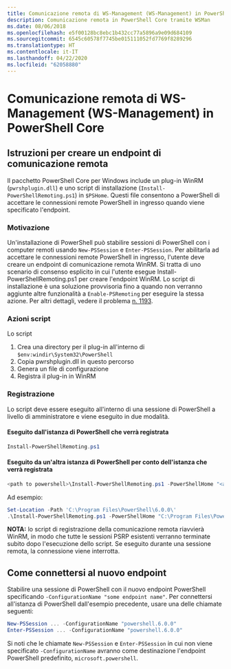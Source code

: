 ```yaml
---
title: Comunicazione remota di WS-Management (WS-Management) in PowerShell Core
description: Comunicazione remota in PowerShell Core tramite WSMan
ms.date: 08/06/2018
ms.openlocfilehash: e5f00128bc8ebc1b432cc77a5896a9e09d684109
ms.sourcegitcommit: 6545c60578f7745be015111052fd7769f8289296
ms.translationtype: HT
ms.contentlocale: it-IT
ms.lasthandoff: 04/22/2020
ms.locfileid: "62058880"
---
```

# <a name="ws-management-wsman-remoting-in-powershell-core"></a>Comunicazione remota di WS-Management (WS-Management) in PowerShell Core

## <a name="instructions-to-create-a-remoting-endpoint"></a>Istruzioni per creare un endpoint di comunicazione remota

Il pacchetto PowerShell Core per Windows include un plug-in WinRM (`pwrshplugin.dll`) e uno script di installazione (`Install-PowerShellRemoting.ps1`) in `$PSHome`.
Questi file consentono a PowerShell di accettare le connessioni remote PowerShell in ingresso quando viene specificato l'endpoint.

### <a name="motivation"></a>Motivazione

Un'installazione di PowerShell può stabilire sessioni di PowerShell con i computer remoti usando `New-PSSession` e `Enter-PSSession`.
Per abilitarla ad accettare le connessioni remote PowerShell in ingresso, l'utente deve creare un endpoint di comunicazione remota WinRM.
Si tratta di uno scenario di consenso esplicito in cui l'utente esegue Install-PowerShellRemoting.ps1 per creare l'endpoint WinRM.
Lo script di installazione è una soluzione provvisoria fino a quando non verranno aggiunte altre funzionalità a `Enable-PSRemoting` per eseguire la stessa azione.
Per altri dettagli, vedere il problema [n. 1193](https://github.com/PowerShell/PowerShell/issues/1193).

### <a name="script-actions"></a>Azioni script

Lo script

1. Crea una directory per il plug-in all'interno di `$env:windir\System32\PowerShell`
1. Copia pwrshplugin.dll in questo percorso
1. Genera un file di configurazione
1. Registra il plug-in in WinRM

### <a name="registration"></a>Registrazione

Lo script deve essere eseguito all'interno di una sessione di PowerShell a livello di amministratore e viene eseguito in due modalità.

#### <a name="executed-by-the-instance-of-powershell-that-it-will-register"></a>Eseguito dall'istanza di PowerShell che verrà registrata

```powershell
Install-PowerShellRemoting.ps1
```

#### <a name="executed-by-another-instance-of-powershell-on-behalf-of-the-instance-that-it-will-register"></a>Eseguito da un'altra istanza di PowerShell per conto dell'istanza che verrà registrata

```powershell
<path to powershell>\Install-PowerShellRemoting.ps1 -PowerShellHome "<absolute path to the instance's $PSHOME>"
```

Ad esempio:

```powershell
Set-Location -Path 'C:\Program Files\PowerShell\6.0.0\'
.\Install-PowerShellRemoting.ps1 -PowerShellHome "C:\Program Files\PowerShell\6.0.0\"
```

**NOTA:** lo script di registrazione della comunicazione remota riavvierà WinRM, in modo che tutte le sessioni PSRP esistenti verranno terminate subito dopo l'esecuzione dello script. Se eseguito durante una sessione remota, la connessione viene interrotta.

## <a name="how-to-connect-to-the-new-endpoint"></a>Come connettersi al nuovo endpoint

Stabilire una sessione di PowerShell con il nuovo endpoint PowerShell specificando `-ConfigurationName "some endpoint name"`. Per connettersi all'istanza di PowerShell dall'esempio precedente, usare una delle chiamate seguenti:

```powershell
New-PSSession ... -ConfigurationName "powershell.6.0.0"
Enter-PSSession ... -ConfigurationName "powershell.6.0.0"
```

Si noti che le chiamate `New-PSSession` e `Enter-PSSession` in cui non viene specificato `-ConfigurationName` avranno come destinazione l'endpoint PowerShell predefinito, `microsoft.powershell`.